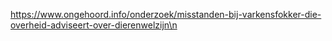 https://www.ongehoord.info/onderzoek/misstanden-bij-varkensfokker-die-overheid-adviseert-over-dierenwelzijn\n